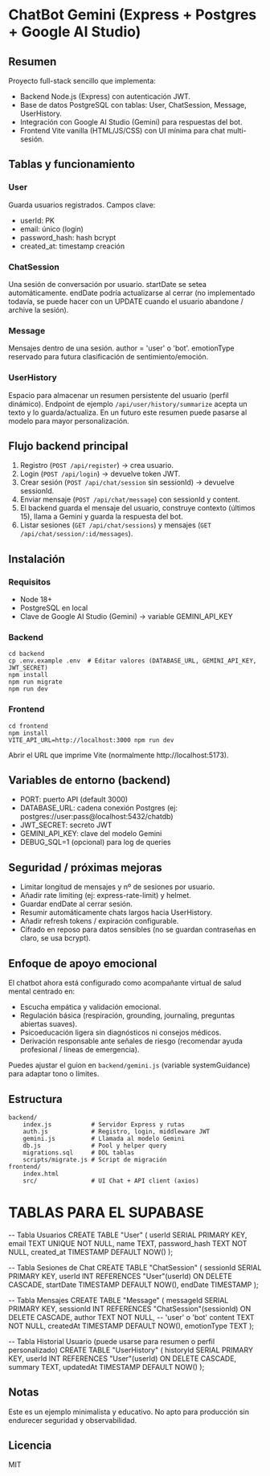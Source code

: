 # ChatBot Gemini (Express + Postgres + Google AI Studio)

## Resumen
Proyecto full-stack sencillo que implementa:
- Backend Node.js (Express) con autenticación JWT.
- Base de datos PostgreSQL con tablas: User, ChatSession, Message, UserHistory.
- Integración con Google AI Studio (Gemini) para respuestas del bot.
- Frontend Vite vanilla (HTML/JS/CSS) con UI mínima para chat multi-sesión.

## Tablas y funcionamiento
### User
Guarda usuarios registrados.
Campos clave:
- userId: PK
- email: único (login)
- password_hash: hash bcrypt
- created_at: timestamp creación

### ChatSession
Una sesión de conversación por usuario. startDate se setea automáticamente. endDate podría actualizarse al cerrar (no implementado todavía, se puede hacer con un UPDATE cuando el usuario abandone / archive la sesión).

### Message
Mensajes dentro de una sesión. author = 'user' o 'bot'. emotionType reservado para futura clasificación de sentimiento/emoción.

### UserHistory
Espacio para almacenar un resumen persistente del usuario (perfil dinámico). Endpoint de ejemplo `/api/user/history/summarize` acepta un texto y lo guarda/actualiza. En un futuro este resumen puede pasarse al modelo para mayor personalización.

## Flujo backend principal
1. Registro (`POST /api/register`) -> crea usuario.
2. Login (`POST /api/login`) -> devuelve token JWT.
3. Crear sesión (`POST /api/chat/session` sin sessionId) -> devuelve sessionId.
4. Enviar mensaje (`POST /api/chat/message`) con sessionId y content.
5. El backend guarda el mensaje del usuario, construye contexto (últimos 15), llama a Gemini y guarda la respuesta del bot.
6. Listar sesiones (`GET /api/chat/sessions`) y mensajes (`GET /api/chat/session/:id/messages`).

## Instalación
### Requisitos
- Node 18+
- PostgreSQL en local
- Clave de Google AI Studio (Gemini) -> variable GEMINI_API_KEY

### Backend
```
cd backend
cp .env.example .env  # Editar valores (DATABASE_URL, GEMINI_API_KEY, JWT_SECRET)
npm install
npm run migrate
npm run dev
```

### Frontend
```
cd frontend
npm install
VITE_API_URL=http://localhost:3000 npm run dev
```
Abrir el URL que imprime Vite (normalmente http://localhost:5173).

## Variables de entorno (backend)
- PORT: puerto API (default 3000)
- DATABASE_URL: cadena conexión Postgres (ej: postgres://user:pass@localhost:5432/chatdb)
- JWT_SECRET: secreto JWT
- GEMINI_API_KEY: clave del modelo Gemini
- DEBUG_SQL=1 (opcional) para log de queries

## Seguridad / próximas mejoras
- Limitar longitud de mensajes y nº de sesiones por usuario.
- Añadir rate limiting (ej: express-rate-limit) y helmet.
- Guardar endDate al cerrar sesión.
- Resumir automáticamente chats largos hacia UserHistory.
- Añadir refresh tokens / expiración configurable.
- Cifrado en reposo para datos sensibles (no se guardan contraseñas en claro, se usa bcrypt).

## Enfoque de apoyo emocional
El chatbot ahora está configurado como acompañante virtual de salud mental centrado en:
- Escucha empática y validación emocional.
- Regulación básica (respiración, grounding, journaling, preguntas abiertas suaves).
- Psicoeducación ligera sin diagnósticos ni consejos médicos.
- Derivación responsable ante señales de riesgo (recomendar ayuda profesional / líneas de emergencia).

Puedes ajustar el guion en `backend/gemini.js` (variable systemGuidance) para adaptar tono o límites.

## Estructura
```
backend/
	index.js           # Servidor Express y rutas
	auth.js            # Registro, login, middleware JWT
	gemini.js          # Llamada al modelo Gemini
	db.js              # Pool y helper query
	migrations.sql     # DDL tablas
	scripts/migrate.js # Script de migración
frontend/
	index.html
	src/               # UI Chat + API client (axios)
```

# TABLAS PARA EL SUPABASE

-- Tabla Usuarios CREATE TABLE "User" ( userId SERIAL PRIMARY KEY, email TEXT UNIQUE NOT NULL, name TEXT, password_hash TEXT NOT NULL, created_at TIMESTAMP DEFAULT NOW() );

-- Tabla Sesiones de Chat CREATE TABLE "ChatSession" ( sessionId SERIAL PRIMARY KEY, userId INT REFERENCES "User"(userId) ON DELETE CASCADE, startDate TIMESTAMP DEFAULT NOW(), endDate TIMESTAMP );

-- Tabla Mensajes CREATE TABLE "Message" ( messageId SERIAL PRIMARY KEY, sessionId INT REFERENCES "ChatSession"(sessionId) ON DELETE CASCADE, author TEXT NOT NULL, -- 'user' o 'bot' content TEXT NOT NULL, createdAt TIMESTAMP DEFAULT NOW(), emotionType TEXT );

-- Tabla Historial Usuario (puede usarse para resumen o perfil personalizado) CREATE TABLE "UserHistory" ( historyId SERIAL PRIMARY KEY, userId INT REFERENCES "User"(userId) ON DELETE CASCADE, summary TEXT, updatedAt TIMESTAMP DEFAULT NOW() );


## Notas
Este es un ejemplo minimalista y educativo. No apto para producción sin endurecer seguridad y observabilidad.

## Licencia
MIT
